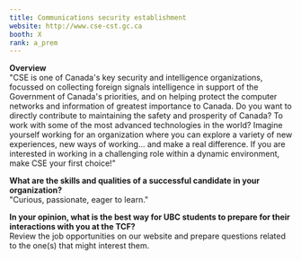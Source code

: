 ```yaml
---
title: Communications security establishment
website: http://www.cse-cst.gc.ca
booth: X
rank: a_prem
---
```

**Overview**  
"CSE is one of Canada's key security and intelligence organizations, focussed on collecting foreign signals intelligence in support of the Government of Canada's priorities, and on helping protect the computer networks and information of greatest importance to Canada. 
Do you want to directly contribute to maintaining the safety and prosperity of Canada? To work with some of the most advanced technologies in the world?  Imagine yourself working for an organization where you can explore a variety of new experiences, new ways of working... and make a real difference.  If you are interested in working in a challenging role within a dynamic environment, make CSE your first choice!"
  
**What are the skills and qualities of a successful candidate in your organization?**  
"Curious, passionate, eager to learn."
  
**In your opinion, what is the best way for UBC students to prepare for their interactions with you at the TCF?**  
Review the job opportunities on our website and prepare questions related to the one(s) that might interest them.

